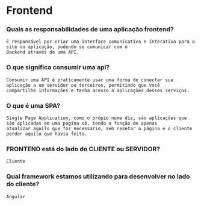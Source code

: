 # Frontend
### Quais as responsabilidades de uma aplicação frontend?
    É responsável por criar uma interface comunicativa e interativa para o site ou aplicação, podendo se comunicar com o 
    Backend através de uma API.

### O que significa consumir uma api?
    Consumir uma API é praticamente usar uma forma de conectar sua aplicação a um servidor ou terceiros, permitindo que você 
    compartilhe informações e tenha acesso a aplicações desses serviços.

### O que é uma SPA?
    Single Page Application, como o própio nome diz, são aplicações que são aplicadas em uma pagina só, tendo a função de apenas 
    atualizar aquilo que for necessário, sem resetar a página e o cliente perder aquilo que havia feito.

### FRONTEND está do lado do CLIENTE ou SERVIDOR?
    Cliente 
    
### Qual framework estamos utilizando para desenvolver no lado do cliente?
    Angular